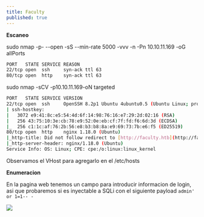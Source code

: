 ```yaml
---
title: Faculty
published: true
---
```

**Escaneo**

sudo nmap -p- --open -sS --min-rate 5000 -vvv -n -Pn 10.10.11.169 -oG allPorts 

```bash
PORT   STATE SERVICE REASON
22/tcp open  ssh     syn-ack ttl 63
80/tcp open  http    syn-ack ttl 63
```

sudo nmap -sCV -p10.10.11.169-oN targeted

```bash
PORT   STATE SERVICE VERSION
22/tcp open  ssh     OpenSSH 8.2p1 Ubuntu 4ubuntu0.5 (Ubuntu Linux; protocol 2.0)
| ssh-hostkey:
|   3072 e9:41:8c:e5:54:4d:6f:14:98:76:16:e7:29:2d:02:16 (RSA)
|   256 43:75:10:3e:cb:78:e9:52:0e:eb:cf:7f:fd:f6:6d:3d (ECDSA)
|_  256 c1:1c:af:76:2b:56:e8:b3:b8:8a:e9:69:73:7b:e6:f5 (ED25519)
80/tcp open  http    nginx 1.18.0 (Ubuntu)
|_http-title: Did not follow redirect to [http://faculty.htb](http://faculty.htb/)
|_http-server-header: nginx/1.18.0 (Ubuntu)
Service Info: OS: Linux; CPE: cpe:/o:linux:linux_kernel
```

Observamos el VHost para agregarlo en el /etc/hosts

**Enumeracion**

En la pagina web tenemos un campo para introducir informacion de login, asi que probaremos si es inyectable a SQLi con el siguiente payload `admin' or 1=1-- -`

![](/home/kali/WebServer/neuroproxy.github.io/assets/Faculty/primera-faculty.png)
